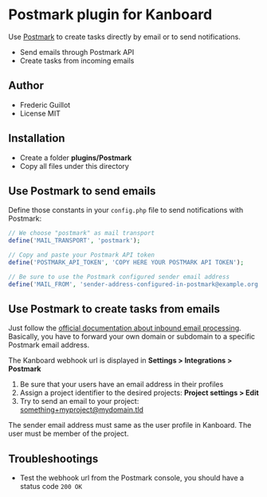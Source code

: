 Postmark plugin for Kanboard
============================

Use [Postmark](https://postmarkapp.com/) to create tasks directly by email or to send notifications.

- Send emails through Postmark API
- Create tasks from incoming emails

Author
------

- Frederic Guillot
- License MIT

Installation
------------

- Create a folder **plugins/Postmark**
- Copy all files under this directory

Use Postmark to send emails
---------------------------

Define those constants in your `config.php` file to send notifications with Postmark:

```php
// We choose "postmark" as mail transport
define('MAIL_TRANSPORT', 'postmark');

// Copy and paste your Postmark API token
define('POSTMARK_API_TOKEN', 'COPY HERE YOUR POSTMARK API TOKEN');

// Be sure to use the Postmark configured sender email address
define('MAIL_FROM', 'sender-address-configured-in-postmark@example.org');
```

Use Postmark to create tasks from emails
----------------------------------------

Just follow the [official documentation about inbound email processing](http://developer.postmarkapp.com/developer-process-configure.html).
Basically, you have to forward your own domain or subdomain to a specific Postmark email address.

The Kanboard webhook url is displayed in **Settings > Integrations > Postmark**

1. Be sure that your users have an email address in their profiles
2. Assign a project identifier to the desired projects: **Project settings > Edit**
3. Try to send an email to your project: something+myproject@mydomain.tld

The sender email address must same as the user profile in Kanboard. The user must be member of the project.

Troubleshootings
----------------

- Test the webhook url from the Postmark console, you should have a status code `200 OK`
